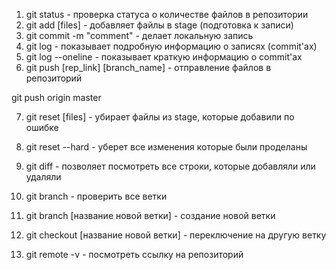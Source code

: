 1. git status - проверка статуса о количестве файлов в репозитории
2. git add [files] - добавляет файлы в stage (подготовка к записи)
3. git commit -m "comment" - делает локальную запись
4. git log - показывает подробную информацию о записях (commit'ах)
5. git log --oneline - показывает краткую информацию о  commit'ах
6. git push [rep_link] [branch_name] - отправление файлов в репозиторий

git push origin master

7. git reset [files] - убирает файлы из stage, которые добавили по ошибке
8. git reset --hard - уберет все изменения которые были проделаны
9. git diff - позволяет посмотреть все строки, которые добавляли или удаляли

10. git branch - проверить все ветки
11. git branch [название новой ветки] - создание новой ветки
12. git checkout [название новой ветки] - переключение на другую ветку
13. git remote -v - посмотреть ссылку на репозиторий